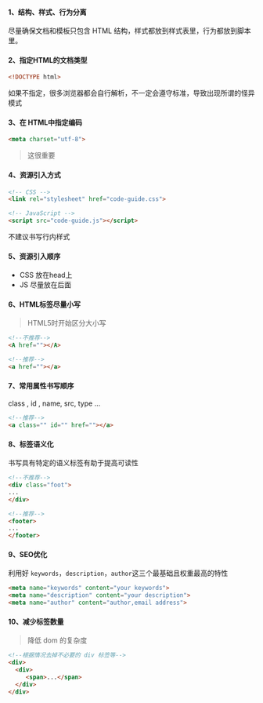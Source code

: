 #### 1、结构、样式、行为分离

尽量确保文档和模板只包含 HTML 结构，样式都放到样式表里，行为都放到脚本里。

#### 2、指定HTML的文档类型
```HTML
<!DOCTYPE html>
```

如果不指定，很多浏览器都会自行解析，不一定会遵守标准，导致出现所谓的怪异模式

#### 3、在 HTML中指定编码
```html
<meta charset="utf-8">
```
> 这很重要

#### 4、资源引入方式
```html
<!-- CSS -->
<link rel="stylesheet" href="code-guide.css">

<!-- JavaScript -->
<script src="code-guide.js"></script>
````

不建议书写行内样式

#### 5、资源引入顺序
- CSS 放在head上
- JS 尽量放在后面

#### 6、HTML标签尽量小写
> HTML5时开始区分大小写
```html
<!--不推荐-->
<A href=""></A>

<!--推荐-->
<a href=""></a>
```

#### 7、常用属性书写顺序
class , id , name, src, type ...
```html
<!--推荐-->
<a class="" id="" href=""></a>
```

#### 8、标签语义化
书写具有特定的语义标签有助于提高可读性
```html
<!--不推荐-->
<div class="foot">
...
</div>

<!--推荐-->
<footer>
...
</footer>
```
#### 9、SEO优化
利用好 `keywords`，`description`，`author`这三个最基础且权重最高的特性
```html
<meta name="keywords" content="your keywords">
<meta name="description" content="your description">
<meta name="author" content="author,email address">
```

#### 10、减少标签数量
> 降低 dom 的复杂度
```html
<!--根据情况去掉不必要的 div 标签等-->
<div>
  <div>
     <span>...</span>
  </div>
</div>
```
